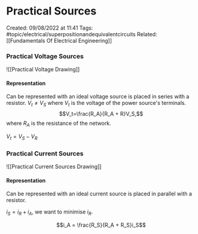 # Practical Sources
Created: 09/08/2022 at 11:41
Tags: #topic/electrical/superpositionandequivalentcircuits 
Related: [[Fundamentals Of Electrical Engineering]]

### Practical Voltage Sources
![[Practical Voltage Drawing]]
#### Representation 
Can be represented with an ideal voltage source is placed in series with a resistor.
$V_t \neq V_S$ where $V_t$ is the voltage of the power source's terminals.
$$V_t=\frac{R_A}{R_A + R}V_S,$$ where $R_A$ is the resistance of the network.

$V_t = V_S - V_R$

### Practical Current Sources
![[Practical Current Sources Drawing]]
#### Representation 
Can be represented with an ideal current source is placed in parallel with a resistor.

$i_S = i_R + i_A$, we want to minimise $i_R$.

$$i_A = \frac{R_S}{R_A + R_S}i_S$$